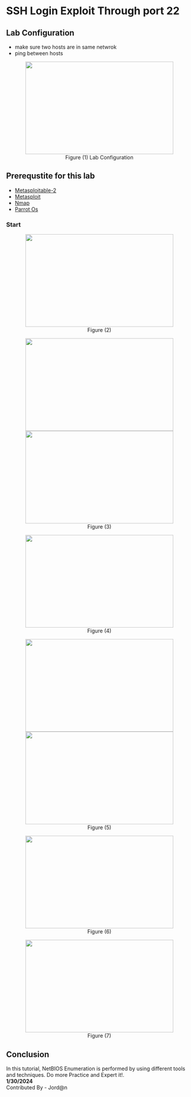 # SSH Login Exploit Through port 22 

## Lab Configuration
- make sure two hosts are in same netwrok
- ping between hosts

<p align="center"><img src="https://github.com/AungZayMyo/Ethical-Hacking/assets/154745254/89807bf7-e522-4f47-8f75-d889f406f631" width="400px" height="250px"><br>Figure (1) Lab Configuration</p>

## Prerequstite for this lab
- [Metasploitable-2]()
- [Metasploit]()
- [Nmap](https://www.nmap.org)
- [Parrot Os]()


### Start

<p align="center"><img src="https://github.com/AungZayMyo/Ethical-Hacking/assets/154745254/b4f067cf-d8a1-421c-b3a4-0d8488f96385" width="400px" height="250px"><br>Figure (2)</p>
<p align="center"><img src="https://github.com/AungZayMyo/Ethical-Hacking/assets/154745254/b6a132b9-d1cc-45b7-93cf-e78c31a321e8" width="400px" height="250px"><img src="https://github.com/AungZayMyo/Ethical-Hacking/assets/154745254/6c9f7cfb-d700-4d5a-aded-e9af44a81a5f" width="400px" height="250px"><br>Figure (3)</p>

<p align="center"><img src="https://github.com/AungZayMyo/Ethical-Hacking/assets/154745254/48df5a42-51a6-4d6a-9691-5f2b2ef539c4" width="400px" height="250px"><br>Figure (4)</p>
<p align="center"><img src="https://github.com/AungZayMyo/Ethical-Hacking/assets/154745254/fbf25d34-99a2-4720-8fbb-191e41d2d946" width="400px" height="250px"><img src="https://github.com/AungZayMyo/Ethical-Hacking/assets/154745254/01da49e4-0bed-463d-9ee6-82d58977581b" width="400px" height="250px"><br>Figure (5)</p>
<p align="center"><img src="https://github.com/AungZayMyo/Ethical-Hacking/assets/154745254/ae43bda0-5dfa-4cee-bc06-a9c828a4e1ff" width="400px" height="250px"><br>Figure (6)</p>
<p align="center"><img src="https://github.com/AungZayMyo/Ethical-Hacking/assets/154745254/8e932550-d64f-4fd7-b680-7794da5899e7" width="400px" height="250px"><br>Figure (7)</p>

## Conclusion

In this tutorial, NetBIOS Enumeration is performed by using different tools and techniques. Do more Practice and Expert it!. <br>
**1/30/2024** <br>
Contributed By - Jord@n
